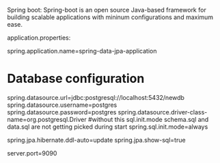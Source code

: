 Spring boot:
Spring-boot is an open source Java-based framework for building scalable applications with mininum configurations and maximum ease.


application.properties:

spring.application.name=spring-data-jpa-application

# Database configuration
spring.datasource.url=jdbc:postgresql://localhost:5432/newdb
spring.datasource.username=postgres
spring.datasource.password=postgres
spring.datasource.driver-class-name=org.postgresql.Driver
#without this sql.init.mode schema.sql and data.sql are not getting picked during start
spring.sql.init.mode=always

spring.jpa.hibernate.ddl-auto=update
spring.jpa.show-sql=true

server.port=9090
